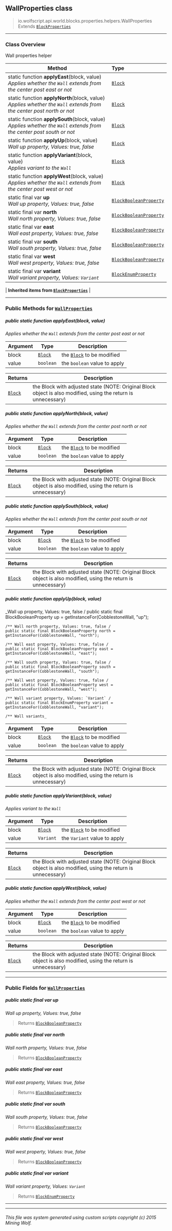 ## WallProperties __class__

>io.wolfscript.api.world.blocks.properties.helpers.WallProperties
>Extends [`BlockProperties`](BlockProperties.md)

---

### Class Overview

Wall properties helper

Method | Type   
--- | :--- 
static function __applyEast__(block, value) <br> _Applies whether the `Wall` extends from the center post east or not_ | [`Block`](../../Block.md)
static function __applyNorth__(block, value) <br> _Applies whether the `Wall` extends from the center post north or not_ | [`Block`](../../Block.md)
static function __applySouth__(block, value) <br> _Applies whether the `Wall` extends from the center post south or not_ | [`Block`](../../Block.md)
static function __applyUp__(block, value) <br> _Wall up property, Values: true, false_ | [`Block`](../../Block.md)
static function __applyVariant__(block, value) <br> _Applies variant to the `Wall`_ | [`Block`](../../Block.md)
static function __applyWest__(block, value) <br> _Applies whether the `Wall` extends from the center post west or not_ | [`Block`](../../Block.md)
static final var __up__ <br> _Wall up property, Values: true, false_ | [`BlockBooleanProperty`](../BlockBooleanProperty.md)
static final var __north__ <br> _Wall north property, Values: true, false_ | [`BlockBooleanProperty`](../BlockBooleanProperty.md)
static final var __east__ <br> _Wall east property, Values: true, false_ | [`BlockBooleanProperty`](../BlockBooleanProperty.md)
static final var __south__ <br> _Wall south property, Values: true, false_ | [`BlockBooleanProperty`](../BlockBooleanProperty.md)
static final var __west__ <br> _Wall west property, Values: true, false_ | [`BlockBooleanProperty`](../BlockBooleanProperty.md)
static final var __variant__ <br> _Wall variant property, Values: `Variant`_ | [`BlockEnumProperty`](../BlockEnumProperty.md)
 |
__Inherited items from [`BlockProperties`](BlockProperties.md)__ |





---


### Public Methods for [`WallProperties`](WallProperties.md)

##### <a id='applyeast'></a>public static function __applyEast__(block, value)

_Applies whether the `Wall` extends from the center post east or not_

Argument | Type | Description  
--- | --- | --- 
block | [`Block`](../../Block.md) | the [`Block`](../../Block.md) to be modified
value | `boolean` | the `boolean` value to apply

Returns | Description
--- | --- 
[`Block`](../../Block.md) | the Block with adjusted state (NOTE: Original Block object is also modified, using the return is unnecessary)


##### <a id='applynorth'></a>public static function __applyNorth__(block, value)

_Applies whether the `Wall` extends from the center post north or not_

Argument | Type | Description  
--- | --- | --- 
block | [`Block`](../../Block.md) | the [`Block`](../../Block.md) to be modified
value | `boolean` | the `boolean` value to apply

Returns | Description
--- | --- 
[`Block`](../../Block.md) | the Block with adjusted state (NOTE: Original Block object is also modified, using the return is unnecessary)


##### <a id='applysouth'></a>public static function __applySouth__(block, value)

_Applies whether the `Wall` extends from the center post south or not_

Argument | Type | Description  
--- | --- | --- 
block | [`Block`](../../Block.md) | the [`Block`](../../Block.md) to be modified
value | `boolean` | the `boolean` value to apply

Returns | Description
--- | --- 
[`Block`](../../Block.md) | the Block with adjusted state (NOTE: Original Block object is also modified, using the return is unnecessary)


##### <a id='applyup'></a>public static function __applyUp__(block, value)

_Wall up property, Values: true, false /
    public static final BlockBooleanProperty up = getInstanceFor(CobblestoneWall, "up");

    /** Wall north property, Values: true, false /
    public static final BlockBooleanProperty north = getInstanceFor(CobblestoneWall, "north");

    /** Wall east property, Values: true, false /
    public static final BlockBooleanProperty east = getInstanceFor(CobblestoneWall, "east");

    /** Wall south property, Values: true, false /
    public static final BlockBooleanProperty south = getInstanceFor(CobblestoneWall, "south");

    /** Wall west property, Values: true, false /
    public static final BlockBooleanProperty west = getInstanceFor(CobblestoneWall, "west");

    /** Wall variant property, Values: `Variant` /
    public static final BlockEnumProperty variant = getInstanceFor(CobblestoneWall, "variant");

    /** Wall variants_

Argument | Type | Description  
--- | --- | --- 
block | [`Block`](../../Block.md) | the [`Block`](../../Block.md) to be modified
value | `boolean` | the `boolean` value to apply

Returns | Description
--- | --- 
[`Block`](../../Block.md) | the Block with adjusted state (NOTE: Original Block object is also modified, using the return is unnecessary)


##### <a id='applyvariant'></a>public static function __applyVariant__(block, value)

_Applies variant to the `Wall`_

Argument | Type | Description  
--- | --- | --- 
block | [`Block`](../../Block.md) | the [`Block`](../../Block.md) to be modified
value | `Variant` | the `Variant` value to apply

Returns | Description
--- | --- 
[`Block`](../../Block.md) | the Block with adjusted state (NOTE: Original Block object is also modified, using the return is unnecessary)


##### <a id='applywest'></a>public static function __applyWest__(block, value)

_Applies whether the `Wall` extends from the center post west or not_

Argument | Type | Description  
--- | --- | --- 
block | [`Block`](../../Block.md) | the [`Block`](../../Block.md) to be modified
value | `boolean` | the `boolean` value to apply

Returns | Description
--- | --- 
[`Block`](../../Block.md) | the Block with adjusted state (NOTE: Original Block object is also modified, using the return is unnecessary)


---

### Public Fields for [`WallProperties`](WallProperties.md)

##### <a id='up'></a>public static final var __up__

_Wall up property, Values: true, false_

>Returns
>  [`BlockBooleanProperty`](../BlockBooleanProperty.md)

##### <a id='north'></a>public static final var __north__

_Wall north property, Values: true, false_

>Returns
>  [`BlockBooleanProperty`](../BlockBooleanProperty.md)

##### <a id='east'></a>public static final var __east__

_Wall east property, Values: true, false_

>Returns
>  [`BlockBooleanProperty`](../BlockBooleanProperty.md)

##### <a id='south'></a>public static final var __south__

_Wall south property, Values: true, false_

>Returns
>  [`BlockBooleanProperty`](../BlockBooleanProperty.md)

##### <a id='west'></a>public static final var __west__

_Wall west property, Values: true, false_

>Returns
>  [`BlockBooleanProperty`](../BlockBooleanProperty.md)

##### <a id='variant'></a>public static final var __variant__

_Wall variant property, Values: `Variant`_

>Returns
>  [`BlockEnumProperty`](../BlockEnumProperty.md)

---


---


###### This file was system generated using custom scripts copyright (c) 2015 Mining Wolf.
	

